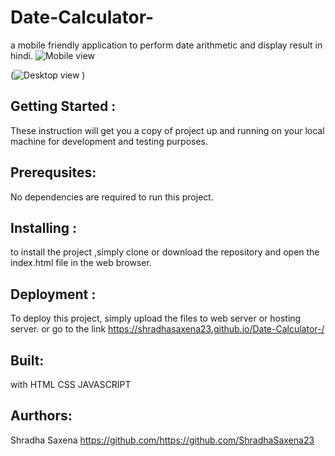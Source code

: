 # Date-Calculator-
a mobile friendly application to perform date arithmetic and display result in hindi.
![Mobile view](https://github.com/ShradhaSaxena23/Date-Calculator-/assets/103318017/bda7b589-aca3-4b97-bafc-bf3c22e4ac31)

(![Desktop view](https://github.com/ShradhaSaxena23/Date-Calculator-/assets/103318017/25db29cb-7847-4be4-aa31-3b10c5091fe8)
)

## Getting Started : 
These instruction will get you a copy of project up and running on your local machine for development and testing purposes.

 ##  Prerequsites:
No dependencies are required to run this project.

## Installing :
to install the project ,simply clone or download the repository and open the index.html file in the web browser.

## Deployment :
To deploy this project, simply upload the files to web server or hosting server. or go to the link  https://shradhasaxena23.github.io/Date-Calculator-/

## Built: 
with HTML CSS JAVASCRIPT

## Aurthors:
Shradha Saxena https://github.com/https://github.com/ShradhaSaxena23
